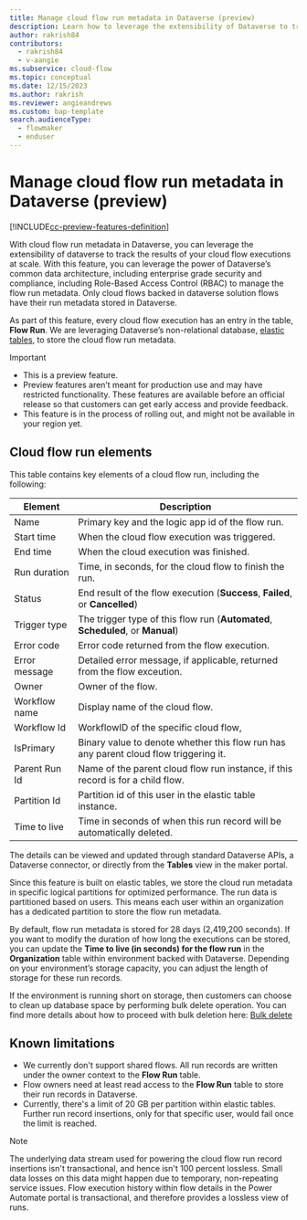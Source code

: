 ```yaml
---
title: Manage cloud flow run metadata in Dataverse (preview)
description: Learn how to leverage the extensibility of Dataverse to track the results of your cloud flow executions at scale.
author: rakrish84
contributors:
  - rakrish84
  - v-aangie
ms.subservice: cloud-flow
ms.topic: conceptual
ms.date: 12/15/2023
ms.author: rakrish
ms.reviewer: angieandrews
ms.custom: bap-template
search.audienceType: 
  - flowmaker
  - enduser
---
```


# Manage cloud flow run metadata in Dataverse (preview)

[!INCLUDE[cc-preview-features-definition](../includes/cc-preview-features-top-note.md)]

With cloud flow run metadata in Dataverse, you can leverage the extensibility of dataverse to track the results of your cloud flow executions at scale. With this feature, you can leverage the power of Dataverse’s common data architecture, including enterprise grade security and compliance, including Role-Based Access Control (RBAC) to manage the flow run metadata. Only cloud flows backed in dataverse solution flows have their run metadata stored in Dataverse.

As part of this feature, every cloud flow execution has an entry in the table, **Flow Run**. We are leveraging Dataverse’s non-relational database, [elastic tables](/power-apps/maker/data-platform/create-edit-elastic-tables), to store the cloud flow run metadata.

> [!IMPORTANT]
>- This is a preview feature.
>- Preview features aren’t meant for production use and may have restricted functionality. These features are available before an official release so that customers can get early access and provide feedback.
>- This feature is in the process of rolling out, and might not be available in your region yet.

## Cloud flow run elements

This table contains key elements of a cloud flow run, including the following:

|Element  |Description  |
|---------|---------|
|Name     |Primary key and the logic app id of the flow run. |
|Start time   | When the cloud flow execution was triggered. |
|End time     | When the cloud execution was finished. |
|Run duration | Time, in seconds, for the cloud flow to finish the run. |
|Status | End result of the flow execution (**Success**, **Failed**, or **Cancelled**) |
|Trigger type | The trigger type of this flow run (**Automated**, **Scheduled**, or **Manual**) |
|Error code | Error code returned from the flow execution.|
|Error message | Detailed error message, if applicable, returned from the flow exceution. |
|Owner | Owner of the flow. |
|Workflow name | Display name of the cloud flow. |
|Workflow Id | WorkflowID of the specific cloud flow, |
|IsPrimary | Binary value to denote whether this flow run has any parent cloud flow triggering it. |
|Parent Run Id | Name of the parent cloud flow run instance, if this record is for a child flow. |
|Partition Id | Partition id of this user in the elastic table instance. |
|Time to live | Time in seconds of when this run record will be automatically deleted. |

The details can be viewed and updated through standard Dataverse APIs, a Dataverse connector, or directly from the **Tables** view in the maker portal.

Since this feature is built on elastic tables, we store the cloud run metadata in specific logical partitions for optimized performance. The run data is partitioned based on users. This means each user within an organization has a dedicated partition to store the flow run metadata.

By default, flow run metadata is stored for 28 days (2,419,200 seconds). If you want to modify the duration of how long the executions can be stored, you can update the **Time to live (in seconds) for the flow run** in the **Organization** table within environment backed with Dataverse. Depending on your environment’s storage capacity, you can adjust the length of storage for these run records.

If the environment is running short on storage, then customers can choose to clean up database space by performing bulk delete operation. You can find more details about how to proceed with bulk deletion here: [Bulk delete](power-platform/admin/delete-bulk-records.md)

## Known limitations

- We currently don't support shared flows. All run records are written under the owner context to the **Flow Run** table.
- Flow owners need at least read access to the **Flow Run** table to store their run records in Dataverse.
- Currently, there's a limit of 20 GB per partition within elastic tables. Further run record insertions, only for that specific user, would fail once the limit is reached.

> [!NOTE]
> The underlying data stream used for powering the cloud flow run record insertions isn't transactional, and hence isn't 100 percent lossless. Small data losses on this data might happen due to temporary, non-repeating service issues. Flow execution history within flow details in the Power Automate portal is transactional, and therefore provides a lossless view of runs.
